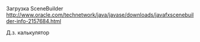 

Загрузка SceneBuilder
http://www.oracle.com/technetwork/java/javase/downloads/javafxscenebuilder-info-2157684.html

Д.з. калькулятор